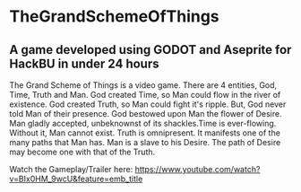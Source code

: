 # TheGrandSchemeOfThings
## A game developed using GODOT and Aseprite for HackBU in under 24 hours

The Grand Scheme of Things is a video game. There are 4 entities, God, Time, Truth and Man. God created Time, so Man could flow in the river of existence. God created Truth, so Man could fight it's ripple. But, God never told Man of their presence. God bestowed upon Man the flower of Desire. Man gladly accepted, unbeknownst of its shackles.Time is ever-flowing. Without it, Man cannot exist. Truth is omnipresent. It manifests one of the many paths that Man has. Man is a slave to his Desire. The path of Desire may become one with that of the Truth.

Watch the Gameplay/Trailer here:
https://www.youtube.com/watch?v=BIx0HM_9wcU&feature=emb_title
